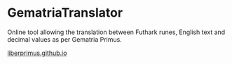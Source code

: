 # GematriaTranslator
Online tool allowing the translation between Futhark runes, English text and decimal values as per Gematria Primus.

[liberprimus.github.io](https://liberprimus.github.io)
